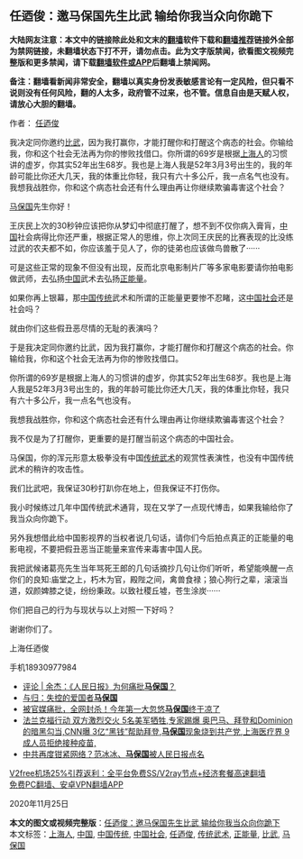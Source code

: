  <h2>任迺俊：邀马保国先生比武 输给你我当众向你跪下</h2> <p class="notice"><b>大陆网友注意：本文中的链接除此处和文末的<a href="https://github.com/bannedbook/fanqiang" >翻墙</a>软件下载和<a href="https://github.com/killgcd/justmysocks/blob/master/README.md">翻墙推荐</a>链接外全部为禁网链接，未翻墙状态下打不开，请勿点击。此为文字版禁闻，欲看图文视频完整版和更多禁闻，请下载<a href="https://github.com/bannedbook/fanqiang">翻墙软件或APP</a>后翻墙上禁闻网。</p><p>备注：翻墙看新闻非常安全，翻墙以真实身份发表敏感言论有一定风险，但只看不说则没有任何风险，翻的人太多，政府管不过来，也不管。信息自由是天赋人权，请放心大胆的翻墙。</b></p>  <div class="entry"> <p>作者： <a href="https://www.bannedbook.org/bnews/tag/%e4%bb%bb%e8%bf%ba%e4%bf%8a/" class="st_tag internal_tag" rel="tag" title="标签 任迺俊 下的日志">任迺俊</a></p> <p id="summary">我决定同你邀约<a href="https://www.bannedbook.org/bnews/tag/%E6%AF%94%E6%AD%A6/" class="st_tag internal_tag" rel="tag" title="标签 比武 下的日志">比武</a>，因为我打赢你，才能打醒你和打醒这个病态的社会。你输给我，你和这个社会无法再为你的惨败找借口。你所谓的69岁是根据<a href="https://www.bannedbook.org/bnews/tag/%e4%b8%8a%e6%b5%b7%e4%ba%ba/" class="st_tag internal_tag" rel="tag" title="标签 上海人 下的日志">上海人</a>的习惯讲的虚岁，你其实52年出生68岁。我也是上海人我是52年3月3号出生的，我的年龄可能比你还大几天，我的体重比你轻，我只有六十多公斤，我一点名气也没有。我想我战胜你，你和这个病态社会还有什么理由再让你继续欺骗毒害这个社会？</p> <p><a href="https://www.bannedbook.org/bnews/tag/%e9%a9%ac%e4%bf%9d%e5%9b%bd/" class="st_tag internal_tag" rel="tag" title="标签 马保国 下的日志">马保国</a>先生你好！</p> <p>王庆民上次的30秒钟应该把你从梦幻中彻底打醒了，想不到不仅你病入膏肓，<span class='wp_keywordlink_affiliate'><a href="https://www.bannedbook.org/" title="中国" target="_blank">中国</a></span>社会病得比你还严重，根据正常人的思维，你上次同王庆民的比赛表现的比没练过武的农夫都不如，你应该羞于见人了，你的徒弟也应该做鸟兽散了······</p> <p>可是这些正常的现象不但没有出现，反而北京电影制片厂等多家电影要请你拍电影做武师，去弘扬<a href="https://www.bannedbook.org/bnews/tag/%E4%B8%AD%E5%9B%BD/" class="st_tag internal_tag" rel="tag" title="标签 中国 下的日志">中国</a>武术去弘扬<a href="https://www.bannedbook.org/bnews/tag/%e6%ad%a3%e8%83%bd%e9%87%8f/" class="st_tag internal_tag" rel="tag" title="标签 正能量 下的日志">正能量</a>。</p> <p>如果你再上银幕，那<a href="https://www.bannedbook.org/bnews/tag/%E4%B8%AD%E5%9B%BD%E4%BC%A0%E7%BB%9F/" class="st_tag internal_tag" rel="tag" title="标签 中国传统 下的日志">中国传统</a>武术和所谓的正能量更要惨不忍睹，这<a href="https://www.bannedbook.org/bnews/tag/%e4%b8%ad%e5%9b%bd%e7%a4%be%e4%bc%9a/" class="st_tag internal_tag" rel="tag" title="标签 中国社会 下的日志">中国社会</a>还是社会吗？</p> <p>就由你们这些假丑恶尽情的无耻的表演吗？</p>  <p>于是我决定同你邀约比武，因为我打赢你，才能打醒你和打醒这个病态的社会。你输给我，你和这个社会无法再为你的惨败找借口。</p> <p>你所谓的69岁是根据上海人的习惯讲的虚岁，你其实52年出生68岁。我也是上海人我是52年3月3号出生的，我的年龄可能比你还大几天，我的体重比你轻，我只有六十多公斤，我一点名气也没有。</p> <p>我想我战胜你，你和这个病态社会还有什么理由再让你继续欺骗毒害这个社会？</p> <p>我不仅是为了打醒你，更重要的是打醒当前这个病态的中国社会。</p> <p>马保国，你的浑元形意太极拳没有中国<a href="https://www.bannedbook.org/bnews/tag/%E4%BC%A0%E7%BB%9F%E6%AD%A6%E6%9C%AF/" class="st_tag internal_tag" rel="tag" title="标签 传统武术 下的日志">传统武术</a>的观赏性表演性，也没有中国传统武术的稍许的攻击性。</p> <p>我们比武吧，我保证30秒打趴你在地上，但我保证不打伤你。</p> <p>我小时候练过几年中国传统武术通背，现在又学了一点现代博击，如果我输给你了我当众向你跪下。</p>  <p>另外我想借此给中国影视界的当权者说几句话，请你们今后拍点真正的正能量的电影电视，不要把假丑恶当正能量来宣传来毒害中国人民。</p> <p>我把武候诸葛亮先生当年骂死王郎的几句话摘抄几句让你们听听，希望能唤醒一点你们的良知:庙堂之上，朽木为官，殿陛之间，禽兽食禄；狼心狗行之辈，滚滚当道，奴颜婢膝之徒，纷纷秉政。以致社稷丘墟，苍生涂炭······</p> <p>你们把自己的行为与现状与以上对照一下好吗？</p> <p>谢谢你们了。</p> <p>上海任迺俊</p> <p>手机18930977984</p> <ul class='op-related-articles' title='相关阅读'> <li><a href='https://www.bannedbook.org/bnews/comments/20201216/1449033.html' target='_blank'>评论 | 余杰：《人民日报》为何痛批<b>马保国</b>？</a></li> <li><a href='https://www.bannedbook.org/bnews/comments/20201203/1441261.html' target='_blank'>与归：失控的爱国者<b>马保国</b></a></li> <li><a href='https://www.bannedbook.org/bnews/baitai/20201201/1440284.html' target='_blank'>被官媒痛批，全网封杀！今年第一大忽悠<b>马保国</b>终于凉了</a></li> <li><a href='https://www.bannedbook.org/bnews/bannedvideo/20201130/1439619.html' target='_blank'>法兰克福行动 双方激烈交火 5名美军牺牲,专家踢爆 奥巴马、拜登和Dominion的暗黑勾当,CNN曝 3亿“黑钱”帮助拜登,<b>马保国</b>现象烧到共产党,上海医疗界 9成人员拒绝接种疫苗,</a></li> <li><a href='https://www.bannedbook.org/bnews/yule/20201130/1439431.html' target='_blank'>中共再度钳紧网络？范冰冰、<b>马保国</b>被人民日报点名</a></li> </ul> <p class="texttj"> <a href="https://www.bannedbook.org/forum23/topic22702.html" target="_blank">V2free机场25%引荐返利：全平台免费SS/V2ray节点+经济套餐高速翻墙</a><br/> <a href="https://github.com/bannedbook/fanqiang/wiki/%E7%A6%81%E9%97%BB%E7%BD%91%E5%AE%89%E5%8D%93%E7%BF%BB%E5%A2%99%E6%96%B0%E9%97%BBAPP" target="_blank">免费PC翻墙、安卓VPN翻墙APP</a></p><p>2020年11月25日</p> <a name='sharetosocial'></a>       <div><b>本文的图文或视频完整版</b>：<a href='https://www.bannedbook.org/bnews/comments/20201218/1450183.html'>任迺俊：邀马保国先生比武 输给你我当众向你跪下</a></div>  </div><!--END ENTRY--> <div class="postfooter"> <div>本文标签：<a href="https://www.bannedbook.org/bnews/tag/%e4%b8%8a%e6%b5%b7%e4%ba%ba/" rel="tag">上海人</a>, <a href="https://www.bannedbook.org/bnews/tag/%E4%B8%AD%E5%9B%BD/" rel="tag">中国</a>, <a href="https://www.bannedbook.org/bnews/tag/%E4%B8%AD%E5%9B%BD%E4%BC%A0%E7%BB%9F/" rel="tag">中国传统</a>, <a href="https://www.bannedbook.org/bnews/tag/%e4%b8%ad%e5%9b%bd%e7%a4%be%e4%bc%9a/" rel="tag">中国社会</a>, <a href="https://www.bannedbook.org/bnews/tag/%e4%bb%bb%e8%bf%ba%e4%bf%8a/" rel="tag">任迺俊</a>, <a href="https://www.bannedbook.org/bnews/tag/%E4%BC%A0%E7%BB%9F%E6%AD%A6%E6%9C%AF/" rel="tag">传统武术</a>, <a href="https://www.bannedbook.org/bnews/tag/%e6%ad%a3%e8%83%bd%e9%87%8f/" rel="tag">正能量</a>, <a href="https://www.bannedbook.org/bnews/tag/%E6%AF%94%E6%AD%A6/" rel="tag">比武</a>, <a href="https://www.bannedbook.org/bnews/tag/%e9%a9%ac%e4%bf%9d%e5%9b%bd/" rel="tag">马保国</a></div>  </div><!--END POSTFOOTER--> 